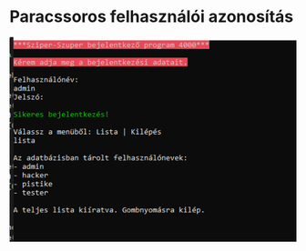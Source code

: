 # Paracssoros felhasználói azonosítás


<img src="!futtatas-kep.PNG" alt="username és password ellenőrzése"/>
